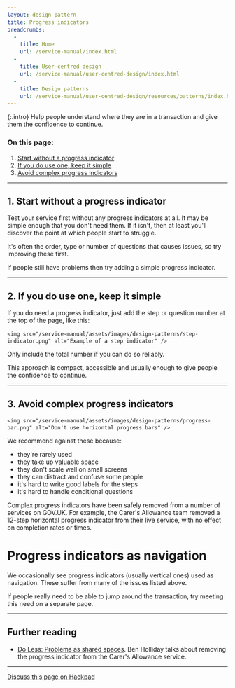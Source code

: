 ```yaml
---
layout: design-pattern
title: Progress indicators
breadcrumbs:
  -
    title: Home
    url: /service-manual/index.html
  -
    title: User-centred design
    url: /service-manual/user-centred-design/index.html
  -
    title: Design patterns
    url: /service-manual/user-centred-design/resources/patterns/index.html
---
```


{:.intro}
Help people understand where they are in a transaction and give them the confidence to continue.


### On this page:

1. [Start without a progress indicator](#section-1)
2. [If you do use one, keep it simple](#progress-bar)
3. [Avoid complex progress indicators](#section-3)

---

<h2 class="heading-36" id="section-1">1. Start without a progress indicator</h2>

Test your service first without any progress indicators at all. It may be simple enough that you don't need them. If it isn't, then at least you'll discover the point at which people start to struggle.

It's often the order, type or number of questions that causes issues, so try improving these first.

If people still have problems then try adding a simple progress indicator.

---

<h2 class="heading-36" id="section-2">2. If you do use one, keep it simple</h2>

If you do need a progress indicator, just add the step or question number at the top of the page, like this:

<div class="example">
  <div class="inner-block">

    <img src="/service-manual/assets/images/design-patterns/step-indicator.png" alt="Example of a step indicator" />

  </div>
</div>

Only include the total number if you can do so reliably.

This approach is compact, accessible and usually enough to give people the confidence to continue.



---

<h2 class="heading-36" id="section-3">3. Avoid complex progress indicators</h2>

<div class="example">
  <div class="inner-block">

    <img src="/service-manual/assets/images/design-patterns/progress-bar.png" alt="Don't use horizontal progress bars" />

  </div>
</div>

We recommend against these because:

* they're rarely used
* they take up valuable space
* they don't scale well on small screens
* they can distract and confuse some people
* it's hard to write good labels for the steps
* it's hard to handle conditional questions

Complex progress indicators have been safely removed from a number of services on GOV.UK. For example, the Carer's Allowance team removed a 12-step horizontal progress indicator from their live service, with no effect on completion rates or times.


# Progress indicators as navigation

We occasionally see progress indicators (usually vertical ones) used as navigation. These suffer from many of the issues listed above.

If people really need to be able to jump around the transaction, try meeting this need on a separate page.


---

<h2 class="heading-36" id="section-4">Further reading</h2>

* [Do Less: Problems as shared spaces](https://designnotes.blog.gov.uk/2014/07/07/do-less-problems-as-shared-spaces/). Ben Holliday talks about removing the progress indicator from the Carer's Allowance service.


---

[Discuss this page on Hackpad](https://designpatterns.hackpad.com/Progress-indicators-3AOrLoia9Us)

